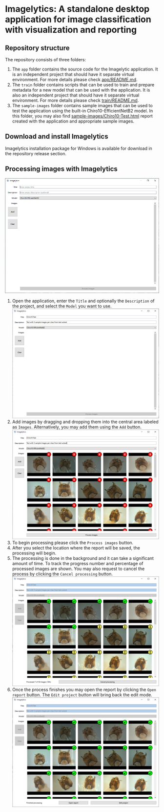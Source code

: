# Imagelytics: A standalone desktop application for image classification with visualization and reporting

## Repository structure
The repository consists of three folders:
1) The <code>app</code> folder contains the source code for the Imagelytic application. It is an independent project that should have it separate virtual environment. For more details please check [app/README.md](app/README.md).
2) The <code>train</code> folder contains scripts that can be used to train and prepare metadata for a new model that can be used with the application. It is also an independent project that should have it separate virtual environment. For more details please check [train/README.md](train/README.md).
3) The <code>sample-images</code> folder contains sample images that can be used to test the application using the built-in Chiro10-EfficientNetB2 model. In this folder, you may also find [sample-images/Chiro10-Test.html](sample-images/Chiro10-Test.html) report created with the application and appropriate sample images.

## Download and install Imagelytics
Imagelytics installation package for Windows is available for download in the repository release section.

## Processing images with Imagelytics
![imagelytics1.png](docs/images/imagelytics1.png)
1) Open the application, enter the <code>Title</code> and optionally the <code>Description</code> of the project, and select the <code>Model</code> you want to use.
![imagelytics2.png](docs/images/imagelytics2.png)
2) Add images by dragging and dropping them into the central area labeled as <code>Images</code>. Alternatively, you may add them using the <code>Add</code> button. 
![imagelytics3.png](docs/images/imagelytics3.png)
3) To begin processing please click the <code>Process images</code> button. 
4) After you select the location where the report will be saved, the processing will begin.
5) The processing is done in the background and it can take a significant amount of time. To track the progress number and percentage of processed images are shown. You may also request to cancel the process by clicking the <code>Cancel processing</code> button.
![imagelytics4.png](docs/images/imagelytics4.png)
6) Once the process finishes you may open the report by clicking the <code>Open report</code> button. The <code>Edit project</code> button will bring back the edit mode.
![imagelytics5.png](docs/images/imagelytics5.png)
